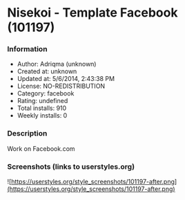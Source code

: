 # Nisekoi - Template Facebook (101197)

### Information
- Author: Adriqma (unknown)
- Created at: unknown
- Updated at: 5/6/2014, 2:43:38 PM
- License: NO-REDISTRIBUTION
- Category: facebook
- Rating: undefined
- Total installs: 910
- Weekly installs: 0


### Description
Work on Facebook.com


### Screenshots (links to userstyles.org)
![https://userstyles.org/style_screenshots/101197-after.png](https://userstyles.org/style_screenshots/101197-after.png)


